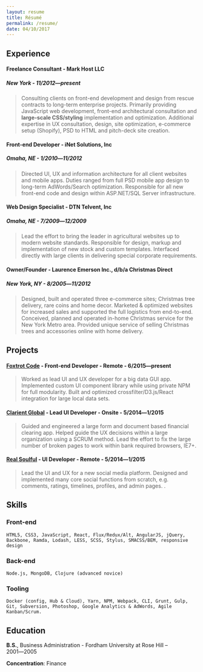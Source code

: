 ```yaml
---
layout: resume
title: Résumé
permalink: /resume/
date: 04/10/2017
---
```



## Experience

#### Freelance Consultant - Mark Host LLC
##### New York - 11/2012―present

> Consulting clients on front-end development and design from rescue contracts to long-term enterprise projects.  Primarily providing JavaScript web development, front-end architectural consultation and **large-scale CSS/styling** implementation and optimization.  Additional expertise in UX consultation, design, site optimization, e-commerce setup (Shopify), PSD to HTML and pitch-deck site creation.



#### Front-end Developer - iNet Solutions, Inc
##### Omaha, NE - 1/2010―11/2012

> Directed UI, UX and information architecture for all client websites and mobile apps.  Duties ranged from full PSD mobile app design to long-term AdWords/Search optimization.  Responsible for all new front-end code and design within ASP.NET/SQL Server infrastructure.



#### Web Design Specialist - DTN Telvent, Inc 
##### Omaha, NE - 7/2009―12/2009

> Lead the effort to bring the leader in agricultural websites up to modern website standards.  Responsible for design, markup and implementation of new stock and custom templates.  Interfaced directly with large clients in delivering special corporate requirements.




#### Owner/Founder - Laurence Emerson Inc., d/b/a Christmas Direct
##### New York, NY - 8/2005―11/2012

> Designed, built and operated three e-commerce sites; Christmas tree delivery, rare coins and home decor.  Marketed & optimized websites for increased sales and supported the full logistics from end-to-end.  Conceived, planned and operated in-home Christmas service for the New York Metro area.  Provided unique service of selling Christmas trees and accessories online with home delivery.





## Projects

#### [Foxtrot Code](https://foxtrotcode.com/) - Front-end Developer - Remote - 6/2015―present
> Worked as lead UI and UX developer for a big data GUI app.  Implemented custom UI component library while using private NPM for full modularity.  Built and optimized crossfilter/D3.js/React integration for large local data sets.

#### [Clarient Global](http://www.clarientglobal.com/) - Lead UI Developer - Onsite - 5/2014―1/2015
> Guided and engineered a large form and document based financial clearing app.  Helped guide the UX decisions within a large organization using a SCRUM method.  Lead the effort to fix the large number of broken pages to work within bank required browsers, IE7+.

#### [Real Soulful](https://vimeo.com/195461121) - UI Developer - Remote - 5/2014―1/2015
> Lead the UI and UX for a new social media platform.  Designed and implemented many core social functions from scratch, e.g. comments, ratings, timelines, profiles, and admin pages.
.


## Skills


### Front-end 
`HTML5, CSS3, JavaScript, React, Flux/Redux/Alt, AngularJS, jQuery, Backbone, Ramda, Lodash, LESS, SCSS, Stylus, SMACSS/BEM, responsive design`


### Back-end
 `Node.js, MongoDB, Clojure (advanced novice)`


### Tooling
`Docker (config, Hub & Cloud), Yarn, NPM, Webpack, CLI, Grunt, Gulp, Git, Subversion, Photoshop, Google Analytics & AdWords, Agile Kanban/Scrum.`


## Education

**B.S.**, Business Administration - Fordham University at Rose Hill – 2001―2005

**Concentration**: Finance




